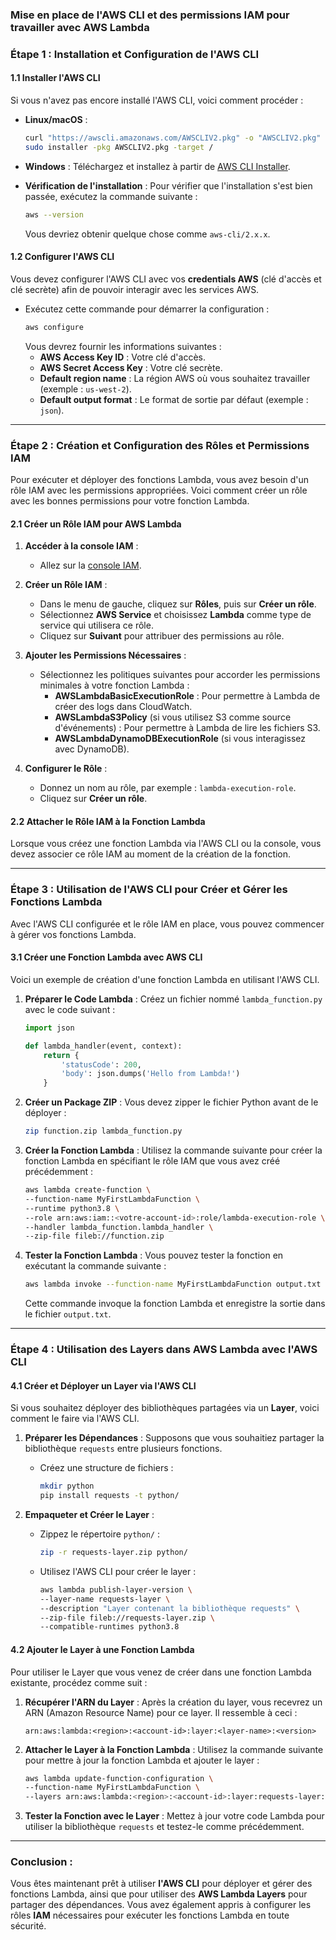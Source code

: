 ### Mise en place de l'AWS CLI et des permissions IAM pour travailler avec AWS Lambda

### Étape 1 : Installation et Configuration de l'AWS CLI

#### 1.1 Installer l'AWS CLI

Si vous n'avez pas encore installé l'AWS CLI, voici comment procéder :

- **Linux/macOS** :
  ```bash
  curl "https://awscli.amazonaws.com/AWSCLIV2.pkg" -o "AWSCLIV2.pkg"
  sudo installer -pkg AWSCLIV2.pkg -target /
  ```

- **Windows** : Téléchargez et installez à partir de [AWS CLI Installer](https://awscli.amazonaws.com/AWSCLIV2.msi).

- **Vérification de l'installation** :
  Pour vérifier que l'installation s'est bien passée, exécutez la commande suivante :
  ```bash
  aws --version
  ```
  Vous devriez obtenir quelque chose comme `aws-cli/2.x.x`.

#### 1.2 Configurer l'AWS CLI

Vous devez configurer l'AWS CLI avec vos **credentials AWS** (clé d'accès et clé secrète) afin de pouvoir interagir avec les services AWS.

- Exécutez cette commande pour démarrer la configuration :
  ```bash
  aws configure
  ```
  Vous devrez fournir les informations suivantes :
  - **AWS Access Key ID** : Votre clé d'accès.
  - **AWS Secret Access Key** : Votre clé secrète.
  - **Default region name** : La région AWS où vous souhaitez travailler (exemple : `us-west-2`).
  - **Default output format** : Le format de sortie par défaut (exemple : `json`).

---

### Étape 2 : Création et Configuration des Rôles et Permissions IAM

Pour exécuter et déployer des fonctions Lambda, vous avez besoin d'un rôle IAM avec les permissions appropriées. Voici comment créer un rôle avec les bonnes permissions pour votre fonction Lambda.

#### 2.1 Créer un Rôle IAM pour AWS Lambda

1. **Accéder à la console IAM** :
   - Allez sur la [console IAM](https://console.aws.amazon.com/iam).

2. **Créer un Rôle IAM** :
   - Dans le menu de gauche, cliquez sur **Rôles**, puis sur **Créer un rôle**.
   - Sélectionnez **AWS Service** et choisissez **Lambda** comme type de service qui utilisera ce rôle.
   - Cliquez sur **Suivant** pour attribuer des permissions au rôle.

3. **Ajouter les Permissions Nécessaires** :
   - Sélectionnez les politiques suivantes pour accorder les permissions minimales à votre fonction Lambda :
     - **AWSLambdaBasicExecutionRole** : Pour permettre à Lambda de créer des logs dans CloudWatch.
     - **AWSLambdaS3Policy** (si vous utilisez S3 comme source d'événements) : Pour permettre à Lambda de lire les fichiers S3.
     - **AWSLambdaDynamoDBExecutionRole** (si vous interagissez avec DynamoDB).

4. **Configurer le Rôle** :
   - Donnez un nom au rôle, par exemple : `lambda-execution-role`.
   - Cliquez sur **Créer un rôle**.

#### 2.2 Attacher le Rôle IAM à la Fonction Lambda

Lorsque vous créez une fonction Lambda via l'AWS CLI ou la console, vous devez associer ce rôle IAM au moment de la création de la fonction.

---

### Étape 3 : Utilisation de l'AWS CLI pour Créer et Gérer les Fonctions Lambda

Avec l'AWS CLI configurée et le rôle IAM en place, vous pouvez commencer à gérer vos fonctions Lambda.

#### 3.1 Créer une Fonction Lambda avec AWS CLI

Voici un exemple de création d'une fonction Lambda en utilisant l'AWS CLI.

1. **Préparer le Code Lambda** :
   Créez un fichier nommé `lambda_function.py` avec le code suivant :
   ```python
   import json

   def lambda_handler(event, context):
       return {
           'statusCode': 200,
           'body': json.dumps('Hello from Lambda!')
       }
   ```

2. **Créer un Package ZIP** :
   Vous devez zipper le fichier Python avant de le déployer :
   ```bash
   zip function.zip lambda_function.py
   ```

3. **Créer la Fonction Lambda** :
   Utilisez la commande suivante pour créer la fonction Lambda en spécifiant le rôle IAM que vous avez créé précédemment :
   ```bash
   aws lambda create-function \
   --function-name MyFirstLambdaFunction \
   --runtime python3.8 \
   --role arn:aws:iam::<votre-account-id>:role/lambda-execution-role \
   --handler lambda_function.lambda_handler \
   --zip-file fileb://function.zip
   ```

4. **Tester la Fonction Lambda** :
   Vous pouvez tester la fonction en exécutant la commande suivante :
   ```bash
   aws lambda invoke --function-name MyFirstLambdaFunction output.txt
   ```

   Cette commande invoque la fonction Lambda et enregistre la sortie dans le fichier `output.txt`.

---

### Étape 4 : Utilisation des Layers dans AWS Lambda avec l'AWS CLI

#### 4.1 Créer et Déployer un Layer via l'AWS CLI

Si vous souhaitez déployer des bibliothèques partagées via un **Layer**, voici comment le faire via l'AWS CLI.

1. **Préparer les Dépendances** :
   Supposons que vous souhaitiez partager la bibliothèque `requests` entre plusieurs fonctions.

   - Créez une structure de fichiers :
     ```bash
     mkdir python
     pip install requests -t python/
     ```

2. **Empaqueter et Créer le Layer** :
   - Zippez le répertoire `python/` :
     ```bash
     zip -r requests-layer.zip python/
     ```

   - Utilisez l'AWS CLI pour créer le layer :
     ```bash
     aws lambda publish-layer-version \
     --layer-name requests-layer \
     --description "Layer contenant la bibliothèque requests" \
     --zip-file fileb://requests-layer.zip \
     --compatible-runtimes python3.8
     ```

#### 4.2 Ajouter le Layer à une Fonction Lambda

Pour utiliser le Layer que vous venez de créer dans une fonction Lambda existante, procédez comme suit :

1. **Récupérer l'ARN du Layer** :
   Après la création du layer, vous recevrez un ARN (Amazon Resource Name) pour ce layer. Il ressemble à ceci :
   ```
   arn:aws:lambda:<region>:<account-id>:layer:<layer-name>:<version>
   ```

2. **Attacher le Layer à la Fonction Lambda** :
   Utilisez la commande suivante pour mettre à jour la fonction Lambda et ajouter le layer :
   ```bash
   aws lambda update-function-configuration \
   --function-name MyFirstLambdaFunction \
   --layers arn:aws:lambda:<region>:<account-id>:layer:requests-layer:<version>
   ```

3. **Tester la Fonction avec le Layer** :
   Mettez à jour votre code Lambda pour utiliser la bibliothèque `requests` et testez-le comme précédemment.

---

### Conclusion :
Vous êtes maintenant prêt à utiliser **l'AWS CLI** pour déployer et gérer des fonctions Lambda, ainsi que pour utiliser des **AWS Lambda Layers** pour partager des dépendances. Vous avez également appris à configurer les rôles **IAM** nécessaires pour exécuter les fonctions Lambda en toute sécurité.
